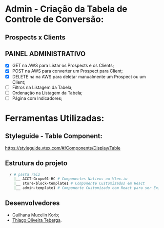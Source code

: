 # Admin - Criação da Tabela de Controle de Conversão:
## Prospects x Clients


## PAINEL ADMINISTRATIVO
- [x] GET na AWS para Listar os Prospects e os Clients;
- [x] POST na AWS para converter um Prospect para Client; 
- [x] DELETE na na AWS para deletar manualmente um Prospect ou um Client; 
- [ ] Filtros na Listagem da Tabela;
- [ ] Ordenação na Listagem da Tabela;
- [ ] Página com Indicadores;

# Ferramentas Utilizadas:
## Styleguide - Table Component:
https://styleguide.vtex.com/#/Components/Display/Table


## Estrutura do projeto
``` bash
  / # pasta raiz
    |__ ACCT-Grupo01-HC # Componentes Nativos em Vtex.io
    |__ store-block-template1 # Componente Customizados em React
    |__ admin-template1 # Componente Customizado com React para ser Exibido no Painel Administrativo
```

## Desenvolvedores
- [Guilhana Mucelin Korb](https://www.linkedin.com/in/guilhana-mucelin-korb/);
- [Thiago Oliveira Teberga](https://www.linkedin.com/in/thiagoteberga).